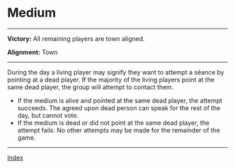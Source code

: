 # Medium

---

**Victory:** 
All remaining players are town aligned.

**Alignment:**
Town

---

During the day a living player may signify they want to attempt a séance by pointing at a dead player. If the majority of the living players point at the same dead player, the group will attempt to contact them.

- If the medium is alive and pointed at the same dead player, the attempt succeeds. The agreed upon dead person can speak for the rest of the day, but cannot vote. 
-  If the medium is dead or did not point at the same dead player, the attempt fails. No other attempts may be made for the remainder of the game.

---

[Index](Index)